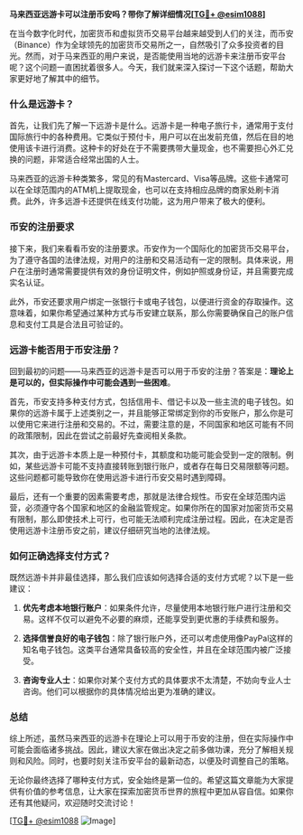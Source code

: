 **马来西亚远游卡可以注册币安吗？带你了解详细情况[[TG💪+ @esim1088](https://t.me/s/esim1088)]**

在当今数字化时代，加密货币和虚拟货币交易平台越来越受到人们的关注，而币安（Binance）作为全球领先的加密货币交易所之一，自然吸引了众多投资者的目光。然而，对于马来西亚的用户来说，是否能使用当地的远游卡来注册币安平台呢？这个问题一直困扰着很多人。今天，我们就来深入探讨一下这个话题，帮助大家更好地了解其中的细节。

### **什么是远游卡？**

首先，让我们先了解一下远游卡是什么。远游卡是一种电子旅行卡，通常用于支付国际旅行中的各种费用。它类似于预付卡，用户可以在出发前充值，然后在目的地使用该卡进行消费。这种卡的好处在于不需要携带大量现金，也不需要担心外汇兑换的问题，非常适合经常出国的人士。

马来西亚的远游卡种类繁多，常见的有Mastercard、Visa等品牌。这些卡通常可以在全球范围内的ATM机上提取现金，也可以在支持相应品牌的商家处刷卡消费。此外，许多远游卡还提供在线支付功能，这为用户带来了极大的便利。

### **币安的注册要求**

接下来，我们来看看币安的注册要求。币安作为一个国际化的加密货币交易平台，为了遵守各国的法律法规，对用户的注册和交易活动有一定的限制。具体来说，用户在注册时通常需要提供有效的身份证明文件，例如护照或身份证，并且需要完成实名认证。

此外，币安还要求用户绑定一张银行卡或电子钱包，以便进行资金的存取操作。这意味着，如果你希望通过某种方式与币安建立联系，那么你需要确保自己的账户信息和支付工具是合法且可验证的。

### **远游卡能否用于币安注册？**

回到最初的问题——马来西亚的远游卡是否可以用于币安的注册？答案是：**理论上是可以的，但实际操作中可能会遇到一些困难**。

首先，币安支持多种支付方式，包括信用卡、借记卡以及一些主流的电子钱包。如果你的远游卡属于上述类别之一，并且能够正常绑定到你的币安账户，那么你是可以使用它来进行注册和交易的。不过，需要注意的是，不同国家和地区可能有不同的政策限制，因此在尝试之前最好先查阅相关条款。

其次，由于远游卡本质上是一种预付卡，其额度和功能可能会受到一定的限制。例如，某些远游卡可能不支持直接转账到银行账户，或者存在每日交易限额等问题。这些问题都可能导致你在使用远游卡进行币安交易时遇到障碍。

最后，还有一个重要的因素需要考虑，那就是法律合规性。币安在全球范围内运营，必须遵守各个国家和地区的金融监管规定。如果你所在的国家对加密货币交易有限制，那么即使技术上可行，也可能无法顺利完成注册过程。因此，在决定是否使用远游卡注册币安之前，建议仔细研究当地的法律法规。

### **如何正确选择支付方式？**

既然远游卡并非最佳选择，那么我们应该如何选择合适的支付方式呢？以下是一些建议：

1. **优先考虑本地银行账户**：如果条件允许，尽量使用本地银行账户进行注册和交易。这样不仅可以避免不必要的麻烦，还能享受到更优惠的手续费和服务。

2. **选择信誉良好的电子钱包**：除了银行账户外，还可以考虑使用像PayPal这样的知名电子钱包。这类平台通常具备较高的安全性，并且在全球范围内被广泛接受。

3. **咨询专业人士**：如果你对某个支付方式的具体要求不太清楚，不妨向专业人士咨询。他们可以根据你的具体情况给出更为准确的建议。

### **总结**

综上所述，虽然马来西亚的远游卡在理论上可以用于币安的注册，但在实际操作中可能会面临诸多挑战。因此，建议大家在做出决定之前多做功课，充分了解相关规则和风险。同时，也要时刻关注币安平台的最新动态，以便及时调整自己的策略。

无论你最终选择了哪种支付方式，安全始终是第一位的。希望这篇文章能为大家提供有价值的参考信息，让大家在探索加密货币世界的旅程中更加从容自信。如果你还有其他疑问，欢迎随时交流讨论！

[[TG💪+ @esim1088](https://t.me/s/esim1088) ![Image](https://i.postimg.cc/4NQfJmqS/Snipaste-2025-05-13-00-14-12.png)]